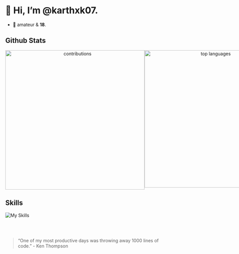 # 👋 Hi, I’m @karthxk07.<br/>
 - 👀 amateur & **18**.

## Github Stats
<div style="display:flex" align="center">
<img alt="contributions" width="436px"  src="https://github-readme-stats.vercel.app/api?username=karthxk07&count_private=true&show_icons=true&theme=dark"></img>
<img alt="top languages" width="430px" src="https://github-readme-stats.vercel.app/api/top-langs/?username=karthxk07&langs_count=6&layout=compact&theme=dark"></img>
</div>

## Skills

![My Skills](https://skillicons.dev/icons?i=js,html,css,react,python,java)


<br/><br/>

> “One of my most productive days was throwing away 1000 lines of code.” - Ken Thompson

<!---
karthxk07/karthxk07 is a ✨ special ✨ repository because its `README.md` (this file) appears on your GitHub profile.
You can click the Preview link to take a look at your changes.
--->

